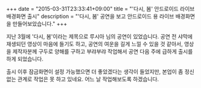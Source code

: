 +++
date = "2015-03-31T23:33:41+09:00"
title = "'다시, 봄' 안드로이드 라이브 배경화면 출시"
description = "'다시, 봄' 공연을 보고 안드로이드 용 라이브 배경화면을 만들어보았습니다."
+++

지난 3월에 '다시, 봄'이라는 제목으로 루시아 님의 공연이 있었습니다. 공연 전 샤막에 재생되던 영상이 마음에 들기도 하고, 공연의 여운을 길게 느낄 수 있을 것 같아서, 영상을 제작자분께 구두로 양해를 구하고 부랴부랴 작업해서 공연 다음 주에 급하게 출시를 하게 되었습니다.

출시 이후 잠금화면이 설정 가능했으면 더 좋았겠다는 생각이 들었지만, 본업이 좀 정신없는 관계로 작업은 못 하고 있네요. 어느 날 작업해보도록 하겠습니다.